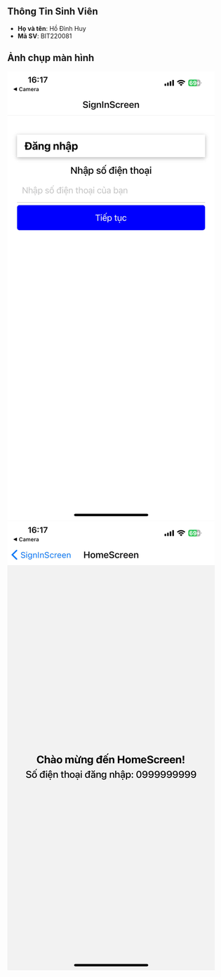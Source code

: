 ## Thông Tin Sinh Viên
- **Họ và tên**: Hồ Đình Huy
- **Mã SV**: BIT220081
## Ảnh chụp màn hình
![alt](Anh1.jpg)
![alt](Anh2.jpg)